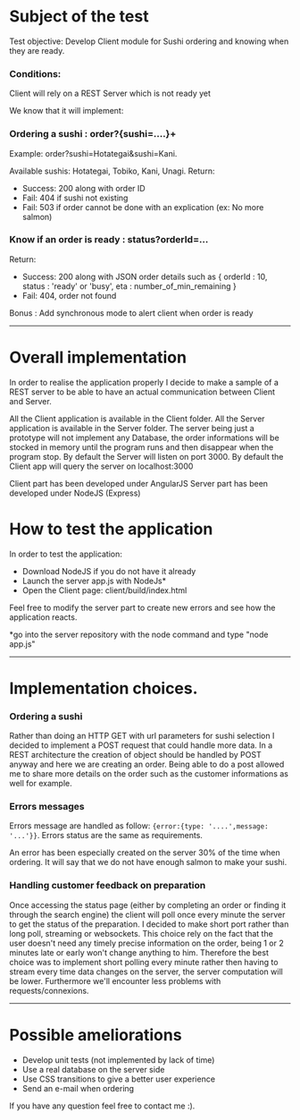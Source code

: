 # Subject of the test
Test objective:
Develop Client module for Sushi ordering and knowing when they are ready.

### Conditions: 
Client will rely on a REST Server which is not ready yet

We know that it will implement:

### Ordering a sushi : order?{sushi=....}+
Example: order?sushi=Hotategai&sushi=Kani.

Available sushis: Hotategai, Tobiko, Kani, Unagi.
Return: 
- Success: 200 along with order ID
- Fail: 404 if sushi not existing
- Fail: 503 if order cannot be done with an explication (ex: No more salmon)

### Know if an order is ready : status?orderId=...
Return:
- Success: 200 along with JSON order details such as { orderId : 10, status : 'ready' or 'busy', eta : number_of_min_remaining }
- Fail: 404, order not found

Bonus : Add synchronous mode to alert client when order is ready

---

# Overall implementation
In order to realise the application properly I decide to make a sample of a REST server to be able to have an actual communication between Client and Server.

All the Client application is available in the Client folder.
All the Server application is available in the Server folder.
The server being just a prototype will not implement any Database, the order informations will be stocked in memory until the program runs and then disappear when the program stop.
By default the Server will listen on port 3000.
By default the Client app will query the server on localhost:3000

Client part has been developed under AngularJS
Server part has been developed under NodeJS (Express)

# How to test the application
In order to test the application:
- Download NodeJS if you do not have it already
- Launch the server app.js with NodeJs*
- Open the Client page: client/build/index.html

Feel free to modify the server part to create new errors and see how the application reacts.

*go into the server repository with the node command and type "node app.js"

---

# Implementation choices.

### Ordering a sushi
Rather than doing an HTTP GET with url parameters for sushi selection I decided to implement a POST request that could handle more data. In a REST architecture the creation of object should be handled by POST anyway and here we are creating an order. Being able to do a post allowed me to share more details on the order such as the customer informations as well for example.

### Errors messages
Errors message are handled as follow: `{error:{type: '....',message: '...'}}`. Errors status are the same as requirements.

An error has been especially created on the server 30% of the time when ordering. It will say that we do not have enough salmon to make your sushi.

### Handling customer feedback on preparation
Once accessing the status page (either by completing an order or finding it through the search engine) the client will poll once every minute the server to get the status of the preparation.
I decided to make short port rather than long poll, streaming or websockets.
This choice rely on the fact that the user doesn't need any timely precise information on the order, being 1 or 2 minutes late or early won't change anything to him.
Therefore the best choice was to implement short polling every minute rather then having to stream every time data changes on the server, the server computation will be lower.
Furthermore we'll encounter less problems with requests/connexions.

---

# Possible ameliorations
- Develop unit tests (not implemented by lack of time)
- Use a real database on the server side
- Use CSS transitions to give a better user experience
- Send an e-mail when ordering


If you have any question feel free to contact me :).
